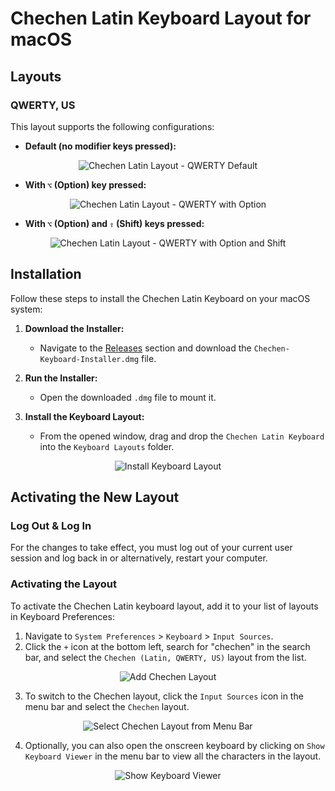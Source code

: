 # Chechen Latin Keyboard Layout for macOS

## Layouts
### QWERTY, US

This layout supports the following configurations:

- **Default (no modifier keys pressed):**
<p align="center">
   <img src="https://i.imgur.com/BzQQONt.png" alt="Chechen Latin Layout - QWERTY Default"/>
</p>

- **With `⌥` (Option) key pressed:**
<p align="center">
   <img src="https://i.imgur.com/ST9VkKC.png" alt="Chechen Latin Layout - QWERTY with Option"/>
</p>

- **With `⌥` (Option) and `⇧` (Shift) keys pressed:**
<p align="center">
   <img src="https://i.imgur.com/arbUw2v.png" alt="Chechen Latin Layout - QWERTY with Option and Shift"/>
</p>


## Installation
Follow these steps to install the Chechen Latin Keyboard on your macOS system:

1. **Download the Installer:**
   - Navigate to the [Releases](https://github.com/chechen-language/chechen-latin-keyboard-macos/releases) section and download the `Chechen-Keyboard-Installer.dmg` file.

2. **Run the Installer:**
   - Open the downloaded `.dmg` file to mount it.

3. **Install the Keyboard Layout:**
   - From the opened window, drag and drop the `Chechen Latin Keyboard` into the `Keyboard Layouts` folder.

<p align="center">
   <img src="https://i.imgur.com/LC6l4nU.png" alt="Install Keyboard Layout"/>
</p>

## Activating the New Layout

### Log Out & Log In
For the changes to take effect, you must log out of your current user session and log back in or alternatively, restart your computer.

### Activating the Layout
To activate the Chechen Latin keyboard layout, add it to your list of layouts in Keyboard Preferences:

1. Navigate to `System Preferences` > `Keyboard` > `Input Sources`.
2. Click the `+` icon at the bottom left, search for "chechen" in the search bar, and select the `Chechen (Latin, QWERTY, US)` layout from the list.

<p align="center">
   <img src="https://i.imgur.com/lE2Hwlm.png" alt="Add Chechen Layout"/>
</p>

3. To switch to the Chechen layout, click the `Input Sources` icon in the menu bar and select the `Chechen` layout.

<p align="center">
   <img src="https://i.imgur.com/Sq09KNL.png" alt="Select Chechen Layout from Menu Bar"/>
</p>

4. Optionally, you can also open the onscreen keyboard by clicking on `Show Keyboard Viewer` in the menu bar to view all the characters in the layout.

<p align="center">
   <img src="https://i.imgur.com/NtR4bDa.png" alt="Show Keyboard Viewer"/>
</p>
